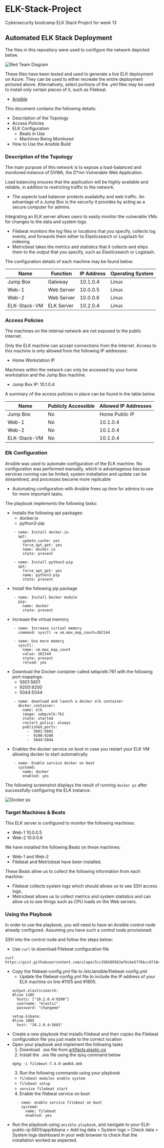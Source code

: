 # ELK-Stack-Project
Cybersecurity bootcamp ELK Stack Project for week 13
## Automated ELK Stack Deployment

The files in this repository were used to configure the network depicted below.

![Red Team Diagram](Diagrams/RedTeamDiagram.png)

These files have been tested and used to generate a live ELK deployment on Azure. They can be used to either recreate the entire deployment pictured above. Alternatively, select portions of the .yml files may be used to install only certain pieces of it, such as Filebeat.

  - [Ansible](https://github.com/Scottyno21/ELK-Stack-Project/tree/main/Ansible)

This document contains the following details:
- Description of the Topology
- Access Policies
- ELK Configuration
  - Beats in Use
  - Machines Being Monitored
- How to Use the Ansible Build


### Description of the Topology

The main purpose of this network is to expose a load-balanced and monitored instance of DVWA, the D*mn Vulnerable Web Application.

Load balancing ensures that the application will be highly available and reliable, in addition to restricting traffic to the network.
- The aspects load balancer protects availabilty and web traffic. An advantage of a Jump Box is the security it provides by acting as a secure computer for admins.

Integrating an ELK server allows users to easily monitor the vulnerable VMs for changes to the data and system logs.
- Filebeat monitors the log files or locations that you specify, collects log events, and forwards them either to Elasticsearch or Logstash for indexing.
- Metricbeat takes the metrics and statistics that it collects and ships them to the output that you specify, such as Elasticsearch or Logstash.

The configuration details of each machine may be found below.

| Name         | Function   | IP Address | Operating System |
|--------------|------------|------------|------------------|
| Jump Box     | Gateway    | 10.1.0.4   | Linux            |
| Web-1        | Web Server | 10.0.0.5   | Linux            |
| Web-2        | Web Server | 10.0.0.6   | Linux            |
| ELK-Stack-VM | ELK Server | 10.2.0.4   | Linux            |

### Access Policies

The machines on the internal network are not exposed to the public Internet. 

Only the ELK machine can accept connections from the Internet. Access to this machine is only allowed from the following IP addresses:
- Home Workstation IP

Machines within the network can only be accessed by your home workstation and the Jump Box machine.
- Jump Box IP: 10.1.0.4

A summary of the access policies in place can be found in the table below.

| Name         | Publicly Accessible | Allowed IP Addresses |
|--------------|---------------------|----------------------|
| Jump Box     | No                  | Home Public IP       |
| Web-1        | No                  | 10.1.0.4             |
| Web-2        | No                  | 10.1.0.4             |
| ELK-Stack-VM | No                  | 10.1.0.4             |

### Elk Configuration

Ansible was used to automate configuration of the ELK machine. No configuration was performed manually, which is advantageous because services running can be limited, system installation and update can be streamlined, and processes become more replicable
- Automating configuration with Ansible frees up time for admins to use for more important tasks.

The playbook implements the following tasks:
- Installs the following apt packages:
  - docker.io
  - python3-pip
```Docker.io and python3-pip code
    - name: Install docker.io
      apt:
        update_cache: yes
        force_apt_get: yes
        name: docker.io
        state: present

    - name: Install python3-pip
      apt:
        force_apt_get: yes
        name: python3-pip
        state: present
```
- Install the following pip package
```Docker
    - name: Install Docker module
      pip:
        name: docker
        state: present
```
- Increase the virtual memory
```Increase Virtual Memory
    - name: Increase virtual memory
      command: sysctl -w vm.max_map_count=262144

    - name: Use more memory
      sysctl:
        name: vm.max_map_count
        value: 262144
        state: present
        reload: yes
```
- Download the Docker container called sebp/elk:761 with the following port mappings:
  - 5601:5601
  - 9200:9200
  - 5044:5044
```Download and launch docker elk container
    - name: download and launch a docker elk container
      docker_container:
        name: elk
        image: sebp/elk:761
        state: started
        restart_policy: always
        published_ports:
          -  5601:5601
          -  9200:9200
          -  5044:5044
```
- Enables the docker service on boot in case you restart your ELK VM allowing docker to start automatically
```
    - name: Enable service docker on boot
      systemd:
        name: docker
        enabled: yes
```

The following screenshot displays the result of running `docker ps` after successfully configuring the ELK instance.

![Docker ps](Diagrams/docker_ps.png)

### Target Machines & Beats
This ELK server is configured to monitor the following machines:
- Web-1 10.0.0.5
- Web-2 10.0.0.6

We have installed the following Beats on these machines:
- Web-1 and Web-2
- Filebeat and Metricbeat have been installed.

These Beats allow us to collect the following information from each machine:
- Filebeat collects system logs which should allows us to see SSH access logs.
- Metricbeat allows us to collect metrics and system statistics and can allow us to see things such as CPU loads on the Web servers.

### Using the Playbook
In order to use the playbook, you will need to have an Ansible control node already configured. Assuming you have such a control node provisioned: 

SSH into the control node and follow the steps below:
- Use ```curl``` to download Filebeat configuration file
```Curl Filebeat
curl https://gist.githubusercontent.com/slape/5cc350109583af6cbe577bbcc0710c93/raw/eca603b72586fbe148c11f9c87bf96a63cb25760/Filebeat
```
- Copy the filebeat-config.yml file to /etc/ansible/filebeat-config.yml
  - Update the filebeat-config.yml file to include the IP address of your ELK machine on line #1105 and #1805.
  ```
  output.elasticsearch:
  #line 1105
    hosts: ["10.2.0.4:9200"]
    username: "elastic"
    password: "changeme"
  ```
  ```
  setup.kibana:
  #line 1805
    host: "10.2.0.4:5601"
  ```
- Create a new playbook that installs Filebeat and then copies the Filebeat configuration file you just made to the correct location
- Open your playbook and implement the following tasks
  1. Download `.deb` file from [artifacts.elastic,co](https://artifacts.elastic.co/downloads/beats/filebeat/filebeat-7.4.0-amd64.deb)
  2. Install the `.deb` file using the `dpkg` command below
  ```
  dpkg -i filebeat-7.4.0-amd64.deb
  ```
  3. Run the following commands using your playbook
    - `filebeat modules enable system`
    - `filebeat setup`
    - `service filebeat start`
  4. Enable the filebeat service on boot
    ```
      - name: enable service filebeat on boot
        systemd:
          name: filebeat
          enabled: yes
    ```
- Run the playbook using `ansible-playbook`, and navigate to your-ELK-public-ip:5601/app/kibana > Add log data > System logs > Check data > System logs dashboard in your web browser to check that the installation worked as expected.

